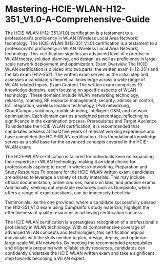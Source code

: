 # Mastering-HCIE-WLAN-H12-351_V1.0-A-Comprehensive-Guide
The HCIE-WLAN (H12-351_V1.0) certification is a testament to a professional's proficiency in WLAN (Wireless Local Area Network) technology.
The HCIE-WLAN (H12-351_V1.0) certification is a testament to a professional's proficiency in WLAN (Wireless Local Area Network) technology. This certification signifies an advanced level of expertise in WLAN theory, solution planning, and design, as well as proficiency in large-scale network deployment and optimization. 
Exam Overview
The HCIE-WLAN certification is divided into two parts: the written exam (H12-351) and the lab exam (H12-352). The written exam serves as the initial step and assesses a candidate's theoretical knowledge across a wide range of WLAN-related topics.
Exam Content
The written exam comprises 19 knowledge domains, each focusing on specific aspects of WLAN technology. These domains include WLAN networking technology, reliability, roaming, RF resource management, security, admission control, IoT integration, wireless location technology, IPv6 networking, CloudCampus solutions, troubleshooting, intelligent O&M, and network optimization. Each domain carries a weighted percentage, reflecting its significance in the examination process.
Prerequisites and Target Audience
To undertake the HCIE-WLAN certification, it is recommended that candidates possess at least five years of relevant working experience and have completed the HCIP-WLAN certification. This foundational knowledge serves as a solid base for the advanced concepts covered in the HCIE-WLAN exam.

The HCIE-WLAN certification is tailored for individuals keen on expanding their expertise in WLAN technology, making it an ideal choice for professionals aspiring to excel in wireless networking.
Preparation and Study Resources
To prepare for the HCIE-WLAN written exam, candidates are advised to leverage a variety of study materials. This may include official documentation, online courses, hands-on labs, and practice exams. Additionally, seeking out reputable resources such as Dumpsinfo, which offers a range of exam questions, can be immensely beneficial.

Testimonials like the one provided, where a candidate successfully passed the H12-351_V1.0 exam using Dumpsinfo's study materials, highlight the effectiveness of quality resources in achieving certification success.

The HCIE-WLAN certification is a prestigious recognition of a professional's proficiency in WLAN technology. With its comprehensive coverage of advanced WLAN concepts and technologies, this certification equips individuals with the skills needed to plan, design, deploy, and optimize large-scale WLAN networks. By meeting the recommended prerequisites and diligently preparing with reliable study resources, candidates can confidently undertake the HCIE-WLAN written exam and take a significant step towards becoming a WLAN expert.
